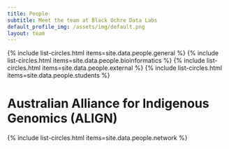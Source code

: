 ```yaml
---
title: People
subtitle: Meet the team at Black Ochre Data Labs
default_profile_img: /assets/img/default.png
layout: team
---
```


<html>
  <body>
{% include list-circles.html items=site.data.people.general %}
{% include list-circles.html items=site.data.people.bioinformatics %} 
{% include list-circles.html items=site.data.people.external %}
{% include list-circles.html items=site.data.people.students %}
  <h1 class="center">Australian Alliance for Indigenous Genomics (ALIGN)</h1>
{% include list-circles.html items=site.data.people.network %}
  </body>
</html>

